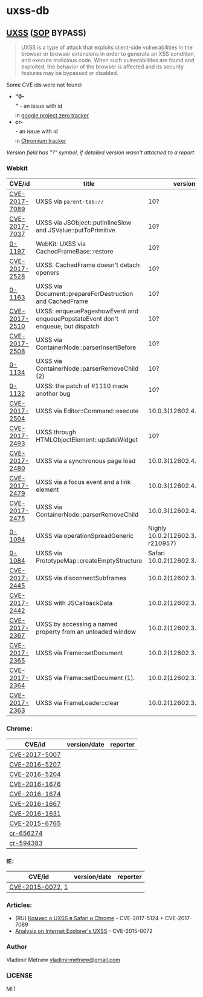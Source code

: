 # uxss-db

## [UXSS](https://www.acunetix.com/blog/articles/universal-cross-site-scripting-uxss/) ([SOP](https://en.wikipedia.org/wiki/Same-origin_policy) BYPASS)

> UXSS is a type of attack that exploits client-side vulnerabilities in the browser or browser extensions in order to generate an XSS condition, and execute malicious code. When such vulnerabilities are found and exploited, the behavior of the browser is affected and its security features may be bypassed or disabled.

Some CVE ids were not found:
- **"0-$$$$"** - an issue with id *$$$$* in [google project zero tracker](https://bugs.chromium.org/p/project-zero/issues/list)
- **cr-$$$$** - an issue with id *$$$$* in [Chromium tracker](https://bugs.chromium.org/p/chromium/issues/list)

_Version field has "?" symbol, if detailed version wasn't attached to a report_

### Webkit

| CVE/id    | title  | version | date  |
|---------- |------- | ------- | ----- |
| [CVE-2017-7089](https://github.com/Bo0oM/CVE-2017-7089) | UXSS via `parent-tab://` | 10? | September 20, 2017
| [CVE-2017-7037](./webkit/CVE-2017-7037) | UXSS via JSObject::putInlineSlow and JSValue::putToPrimitive |  10? | Mar 10 2017 |
| [0-1197](./webkit/0-1197) | WebKit: UXSS via CachedFrameBase::restore | 10? | Mar 17 2017
| [CVE-2017-2528](./webkit/CVE-2017-2528) | UXSS: CachedFrame doesn't detach openers | 10? | Mar 10 2017 |
| [0-1163](./webkit/0-1163) | UXSS via Document::prepareForDestruction and CachedFrame | 10? | Mar 3 2017 |
| [CVE-2017-2510](./webkit/CVE-2017-2510) | UXSS: enqueuePageshowEvent and enqueuePopstateEvent don't enqueue, but dispatch | 10? | Feb 27 2017 |
| [CVE-2017-2508](./webkit/CVE-2017-2508) | UXSS via ContainerNode::parserInsertBefore | 10?  | Feb 24 2017 |
| [0-1134](./webkit/0-1134) | UXSS via ContainerNode::parserRemoveChild (2) | 10? | Feb 17 2017 |
| [0-1132](./webkit/0-1132) | UXSS: the patch of #1110 made another bug | 10? | Feb 16 2017 |
| [CVE-2017-2504](./webkit/CVE-2017-2504) | UXSS via Editor::Command::execute | 10.0.3(12602.4.8) | Feb 16 2017 |
| [CVE-2017-2493](./webkit/CVE-2017-2493) | UXSS through HTMLObjectElement::updateWidget | 10? | Feb 9 2017 |
| [CVE-2017-2480](./webkit/CVE-2017-2480) | UXSS via a synchronous page load | 10.0.3(12602.4.8) | Feb 9 2017 |
| [CVE-2017-2479](./webkit/CVE-2017-2479) | UXSS via a focus event and a link element | 10.0.3(12602.4.8) | Feb 9 2017 |
| [CVE-2017-2475](./webkit/CVE-2017-2475) | UXSS via ContainerNode::parserRemoveChild | 10.0.3(12602.4.8) | Feb 2 2017 |
| [0-1094](./webkit/0-1094) | UXSS via operationSpreadGeneric | Nighly 10.0.2(12602.3.12.0.1, r210957) | Jan 20 2017 |
| [0-1084](./webkit/0-1084) | UXSS via PrototypeMap::createEmptyStructure | Safari 10.0.2(12602.3.12.0.1) | Jan 17 2017
| [CVE-2017-2445](./webkit/CVE-2017-2445) | UXSS via disconnectSubframes | 10.0.2(12602.3.12.0.1) | Jan 9 2017 |
| [CVE-2017-2442](./webkit/CVE-2017-2442) | UXSS with JSCallbackData | 10.0.2(12602.3.12.0.1)? | Jan 3 2017
| [CVE-2017-2367](./webkit/CVE-2017-2367) | UXSS by accessing a named property from an unloaded window | 10.0.2(12602.3.12.0.1) | Dec 23 2016 |
| [CVE-2017-2365](./webkit/CVE-2017-2365) | UXSS via Frame::setDocument | 10.0.2(12602.3.12.0.1) | Dec 20 2016 |
| [CVE-2017-2364](./webkit/CVE-2017-2364) | UXSS via Frame::setDocument (1). | 10.0.2(12602.3.12.0.1) | Dec 20 2016 |
| [CVE-2017-2363](./webkit/CVE-2017-2363) | UXSS via FrameLoader::clear | 10.0.2(12602.3.12.0.1) | Dec 19 2016 |


### Chrome:
| CVE/id  | version/date  | reporter  |
|---------- |--------- | --------- |
| [CVE-2017-5007](./chrome/CVE-2017-5007) | | |
| [CVE-2016-5207](./chrome/CVE-2016-5207) | | |
| [CVE-2016-5204](./chrome/CVE-2016-5204) | | |
| [CVE-2016-1676](./chrome/CVE-2016-1676) | | |
| [CVE-2016-1674](./chrome/CVE-2016-1674) | | |
| [CVE-2016-1667](./chrome/CVE-2016-1667) | | |
| [CVE-2016-1631](./chrome/CVE-2016-1631) | | |
| [CVE-2015-6765](./chrome/CVE-2015-6765) | | |
| [cr-656274](./chrome/cr-656274) | | |
| [cr-594383](./chrome/cr-594383) | | |

### IE:
| CVE/id  | version/date  | reporter  |
|---------- |--------- | --------- |
| [CVE-2015-0072](https://github.com/dbellavista/uxss-poc), [1](https://github.com/wjessop/UXSS_PoC) | | |


### Articles:
- (RU) [Комикс о UXSS в Safari и Chrome](https://bo0om.ru/chrome-and-safari-uxss) - CVE-2017-5124 + CVE-2017-7089
- [Analysis on Internet Explorer's UXSS](https://blog.innerht.ml/ie-uxss/) - CVE-2015-0072

### Author
Vladimir Metnew <vladimirmetnew@gmail.com>

### LICENSE
MIT
